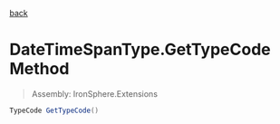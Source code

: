 ﻿

[back](/IronSphere.Extensions/types/DateTimeSpanType)

# DateTimeSpanType.GetTypeCode Method

> Assembly: IronSphere.Extensions

```csharp
TypeCode GetTypeCode()
```



 